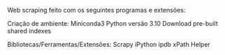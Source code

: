 Web scraping feito com os seguintes programas e extensões:

Criação de ambiente:
  Miniconda3
  Python versão 3.10
  Download pre-built shared indexes

Bibliotecas/Ferramentas/Extensões: 
  Scrapy
  iPython
  ipdb
  xPath Helper
  
